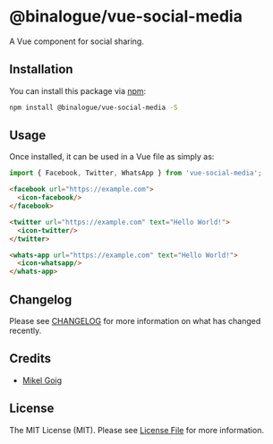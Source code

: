 # @binalogue/vue-social-media

A Vue component for social sharing.

## Installation

You can install this package via [npm](https://www.npmjs.com/):

```bash
npm install @binalogue/vue-social-media -S
```

## Usage

Once installed, it can be used in a Vue file as simply as:

```js
import { Facebook, Twitter, WhatsApp } from 'vue-social-media';
```

```html
<facebook url="https://example.com">
  <icon-facebook/>
</facebook>

<twitter url="https://example.com" text="Hello World!">
  <icon-twitter/>
</twitter>

<whats-app url="https://example.com" text="Hello World!">
  <icon-whatsapp/>
</whats-app>
```

## Changelog

Please see [CHANGELOG](CHANGELOG.md) for more information on what has changed recently.

## Credits

- [Mikel Goig](https://github.com/mgoigfer)

## License

The MIT License (MIT). Please see [License File](LICENSE.md) for more information.
